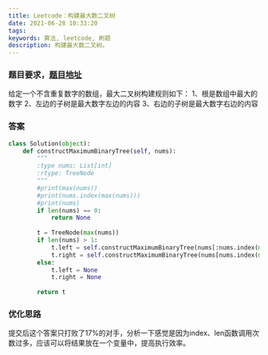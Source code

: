 ```yaml
---
title: Leetcode：构建最大数二叉树
date: 2021-06-28 10:33:20
tags:
keywords: 算法, leetcode, 刷题
description: 构建最大数二叉树。
---
```


### 题目要求，[题目地址](https://leetcode.com/problems/maximum-binary-tree/description/)

给定一个不含重复数字的数组，最大二叉树构建规则如下：
1、根是数组中最大的数字
2、左边的子树是最大数字左边的内容
3、右边的子树是最大数字右边的内容

### 答案

```python
class Solution(object):
    def constructMaximumBinaryTree(self, nums):
        """
        :type nums: List[int]
        :rtype: TreeNode
        """
        #print(max(nums))
        #print(nums.index(max(nums)))
        #print(nums)
        if len(nums) == 0:
            return None
        
        t = TreeNode(max(nums))
        if len(nums) > 1:
            t.left = self.constructMaximumBinaryTree(nums[:nums.index(max(nums))])
            t.right = self.constructMaximumBinaryTree(nums[nums.index(max(nums)) + 1 :])
        else:
            t.left = None
            t.right = None
        
        return t
```

### 优化思路

提交后这个答案只打败了17%的对手，分析一下感觉是因为index、len函数调用次数过多，应该可以将结果放在一个变量中，提高执行效率。